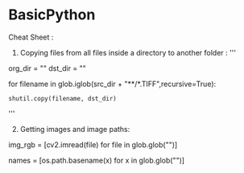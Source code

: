 # BasicPython
Cheat Sheet :

1. Copying files from all files inside a directory to another folder :
'''

org_dir = ""
dst_dir = ""

for filename in glob.iglob(src_dir + "**/*.TIFF",recursive=True):

    shutil.copy(filename, dst_dir)
    
 '''

2. Getting images and image paths: 

img_rgb = [cv2.imread(file) for file in glob.glob("")]

names = [os.path.basename(x) for x in glob.glob("")]
